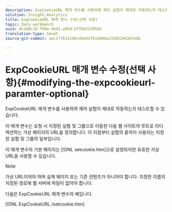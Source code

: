 ```yaml
---
description: ExpCookieURL 매개 변수를 사용하여 제어 실험이 제대로 작동하는지 테스트할 수 있습니다.
solution: Insight,Analytics
title: ExpCookieURL 매개 변수 수정(선택 사항)
topic: Data workbench
uuid: 0c160c26-f9de-4e41-a05d-bf7bb32395bb
translation-type: tm+mt
source-git-commit: aec1f7b14198cdde91f61d490a235022943bfedb

---
```



# ExpCookieURL 매개 변수 수정(선택 사항){#modifying-the-expcookieurl-paramter-optional}

ExpCookieURL 매개 변수를 사용하여 제어 실험이 제대로 작동하는지 테스트할 수 있습니다.

이 매개 변수는 요청 시 지정된 실험 및 그룹으로 이동한 다음 웹 사이트의 루트로 리디렉션하는 가상 페이지의 URL을 정의합니다. 이 지점부터 실험의 끝까지 사용자는 지정된 실험 및 그룹의 일부입니다.

이 매개 변수의 기본 페이지는 [!DNL setcookie.htm]으로 설정되지만 유효한 가상 URL을 사용할 수 있습니다.

>[!NOTE]
>
>가상 URL이어야 하며 실제 페이지 또는 기존 컨텐츠가 아니어야 합니다. 지정한 이름의 지정된 경로에 웹 서버에 파일이 없어야 합니다.

다음은 ExpCookieURL 매개 변수의 예입니다.

[!DNL ExpCookieURL /setcookie.htm]
